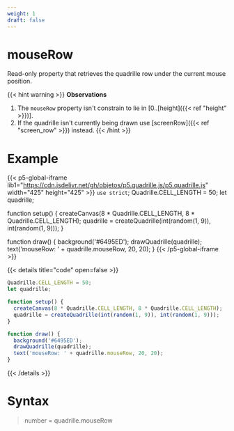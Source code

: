 ```yaml
---
weight: 1
draft: false
---
```


# mouseRow

Read-only property that retrieves the quadrille row under the current mouse position.

{{< hint warning >}}
**Observations**  
1. The `mouseRow` property isn't constrain to lie in [0..[height]({{< ref "height" >}})].
2. If the quadrille isn't currently being drawn use [screenRow]({{< ref "screen_row" >}}) instead.
{{< /hint >}}

# Example

{{< p5-global-iframe lib1="https://cdn.jsdelivr.net/gh/objetos/p5.quadrille.js/p5.quadrille.js" width="425" height="425" >}}
`use strict`;
Quadrille.CELL_LENGTH = 50;
let quadrille;

function setup() {
  createCanvas(8 * Quadrille.CELL_LENGTH, 8 * Quadrille.CELL_LENGTH);
  quadrille = createQuadrille(int(random(1, 9)), int(random(1, 9)));
}

function draw() {
  background('#6495ED');
  drawQuadrille(quadrille);
  text('mouseRow: ' + quadrille.mouseRow, 20, 20);
}
{{< /p5-global-iframe >}}

{{< details title="code" open=false >}}
```js
Quadrille.CELL_LENGTH = 50;
let quadrille;

function setup() {
  createCanvas(8 * Quadrille.CELL_LENGTH, 8 * Quadrille.CELL_LENGTH);
  quadrille = createQuadrille(int(random(1, 9)), int(random(1, 9)));
}

function draw() {
  background('#6495ED');
  drawQuadrille(quadrille);
  text('mouseRow: ' + quadrille.mouseRow, 20, 20);
}
```
{{< /details >}}

# Syntax

> number = quadrille.mouseRow